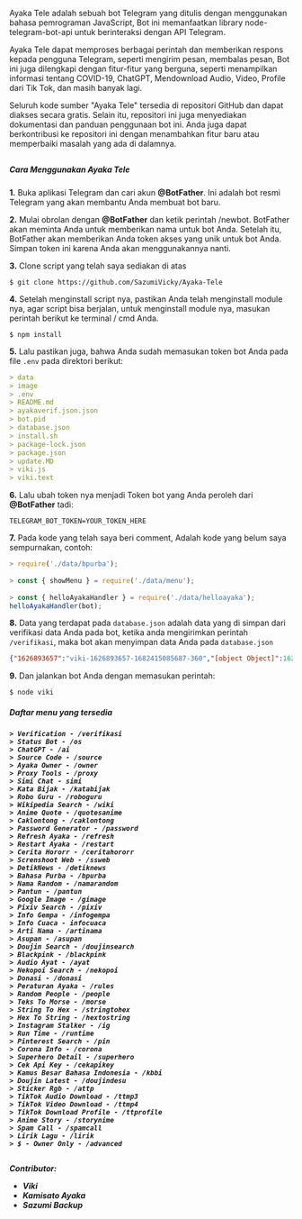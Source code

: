 <p>Ayaka Tele adalah sebuah bot Telegram yang ditulis dengan menggunakan bahasa pemrograman JavaScript, Bot ini memanfaatkan library node-telegram-bot-api untuk berinteraksi dengan API Telegram.

Ayaka Tele dapat memproses berbagai perintah dan memberikan respons kepada pengguna Telegram, seperti mengirim pesan, membalas pesan, Bot ini juga dilengkapi dengan fitur-fitur yang berguna, seperti menampilkan informasi tentang COVID-19, ChatGPT, Mendownload Audio, Video, Profile dari Tik Tok, dan masih banyak lagi.

Seluruh kode sumber "Ayaka Tele" tersedia di repositori GitHub dan dapat diakses secara gratis. Selain itu, repositori ini juga menyediakan dokumentasi dan panduan penggunaan bot ini. Anda juga dapat berkontribusi ke repositori ini dengan menambahkan fitur baru atau memperbaiki masalah yang ada di dalamnya.</p>

##

<h5> Cara Menggunakan Ayaka Tele</h5>

<p><b>1.</b> Buka aplikasi Telegram dan cari akun <b>@BotFather</b>. Ini adalah bot resmi Telegram yang akan membantu Anda membuat bot baru.</p>



<p><b>2.</b> Mulai obrolan dengan <b>@BotFather</b> dan ketik perintah /newbot. BotFather akan meminta Anda untuk memberikan nama untuk bot Anda. Setelah itu, BotFather akan memberikan Anda token akses yang unik untuk bot Anda. Simpan token ini karena Anda akan menggunakannya nanti.</p>



<p> <b>3.</b> Clone script yang telah saya sediakan di atas</p>

```
$ git clone https://github.com/SazumiVicky/Ayaka-Tele
```



<p><b>4.</b> Setelah menginstall script nya, pastikan Anda telah menginstall module nya, agar script bisa berjalan, untuk menginstall module nya, masukan perintah berikut ke terminal / cmd Anda.</p>

```
$ npm install
```
<p><b>5.</b> Lalu pastikan juga, bahwa Anda sudah memasukan token bot Anda pada file <code>.env</code> pada direktori berikut:</p>

```yaml
> data
> image
> .env
> README.md
> ayakaverif.json.json
> bot.pid
> database.json
> install.sh
> package-lock.json
> package.json
> update.MD
> viki.js
> viki.text
```
<p><b>6.</b> Lalu ubah token nya menjadi Token bot yang Anda peroleh dari <b>@BotFather</b> tadi:
  
```
TELEGRAM_BOT_TOKEN=YOUR_TOKEN_HERE
```
  
<p><b>7.</b> Pada kode yang telah saya beri comment, Adalah kode yang belum saya sempurnakan, contoh:
  
```javascript
> require('./data/bpurba');
  
> const { showMenu } = require('./data/menu');
  
> const { helloAyakaHandler } = require('./data/helloayaka');
helloAyakaHandler(bot);
```
<p><b>8.</b> Data yang terdapat pada <code>database.json</code> adalah data yang di simpan dari verifikasi data Anda pada bot, ketika anda mengirimkan perintah <code>/verifikasi</code>, maka bot akan menyimpan data Anda pada <code>database.json</code>

```json
{"1626893657":"viki-1626893657-1682415085687-360","[object Object]":1626893657,"5941228478":"viki-5941228478-1682328941731-180"}
```
<p><b>9.</b> Dan jalankan bot Anda dengan memasukan perintah:</p>

```
$ node viki
```
<h5>Daftar menu yang tersedia<h5>
  
```
> Verification - /verifikasi
> Status Bot - /os
> ChatGPT - /ai
> Source Code - /source
> Ayaka Owner - /owner
> Proxy Tools - /proxy
> Simi Chat - simi
> Kata Bijak - /katabijak
> Robo Guru - /roboguru
> Wikipedia Search - /wiki
> Anime Quote - /quotesanime
> Caklontong - /caklontong
> Password Generator - /password
> Refresh Ayaka - /refresh
> Restart Ayaka - /restart
> Cerita Hororr - /ceritahororr
> Screnshoot Web - /ssweb
> DetikNews - /detiknews
> Bahasa Purba - /bpurba
> Nama Random - /namarandom
> Pantun - /pantun
> Google Image - /gimage
> Pixiv Search - /pixiv
> Info Gempa - /infogempa
> Info Cuaca - infocuaca
> Arti Nama - /artinama
> Asupan - /asupan
> Doujin Search - /doujinsearch
> Blackpink - /blackpink
> Audio Ayat - /ayat
> Nekopoi Search - /nekopoi
> Donasi - /donasi
> Peraturan Ayaka - /rules
> Random People - /people
> Teks To Morse - /morse
> String To Hex - /stringtohex
> Hex To String - /hextostring
> Instagram Stalker - /ig
> Run Time - /runtime
> Pinterest Search - /pin
> Corona Info - /corona
> Superhero Detail - /superhero
> Cek Api Key - /cekapikey
> Kamus Besar Bahasa Indonesia - /kbbi
> Doujin Latest - /doujindesu
> Sticker Rgb - /attp
> TikTok Audio Download - /ttmp3
> TikTok Video Download - /ttmp4
> TikTok Download Profile - /ttprofile
> Anime Story - /storynime
> Spam Call - /spamcall
> Lirik Lagu - /lirik
> $ - Owner Only - /advanced
  
```

<b>Contributor:</b>

- Viki
- Kamisato Ayaka
- Sazumi Backup

